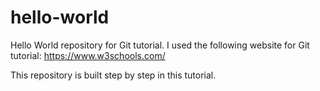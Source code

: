 # hello-world
Hello World repository for Git tutorial.
I used the following website for Git tutorial:
https://www.w3schools.com/

This repository is built step by step in this tutorial.

